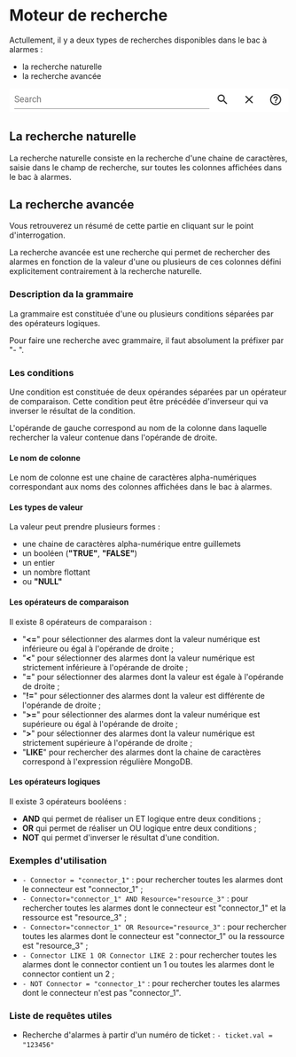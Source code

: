 # Moteur de recherche

Actullement, il y a deux types de recherches disponibles dans le bac à alarmes :
  * la recherche naturelle
  * la recherche avancée

![Champ de recherche](./img/champ-recherche.png "Champ de recherche")  

## La recherche naturelle

La recherche naturelle consiste en la recherche d'une chaine de caractères,
saisie dans le champ de recherche, sur toutes les colonnes affichées dans le
bac à alarmes.

## La recherche avancée

Vous retrouverez un résumé de cette partie en cliquant sur le point d'interrogation.

La recherche avancée est une recherche qui permet de rechercher des alarmes en
fonction de la valeur d'une ou plusieurs de ces colonnes défini explicitement
contrairement à la recherche naturelle.

### Description da la grammaire

La grammaire est constituée d'une ou plusieurs conditions séparées par des
opérateurs logiques.

Pour faire une recherche avec grammaire, il faut absolument la préfixer par
 "- ".

### Les conditions

Une condition est constituée de deux opérandes séparées par un opérateur de
comparaison. Cette condition peut être précédée d'inverseur qui va inverser le
résultat de la condition.

L'opérande de gauche correspond au nom de la colonne dans laquelle
rechercher la valeur contenue dans l'opérande de droite.

#### Le nom de colonne

Le nom de colonne est une chaine de caractères alpha-numériques correspondant
aux noms des colonnes affichées dans le bac à alarmes.

#### Les types de valeur

La valeur peut prendre plusieurs formes :
  - une chaine de caractères alpha-numérique entre guillemets
  - un booléen (**"TRUE"**, **"FALSE"**)
  - un entier
  - un nombre flottant
  - ou **"NULL"**

#### Les opérateurs de comparaison

Il existe 8 opérateurs de comparaison :

  * "**<=**" pour sélectionner des alarmes dont la valeur numérique est inférieure
  ou égal à l'opérande de droite ;
  * "**<**" pour sélectionner des alarmes dont la valeur numérique est strictement
  inférieure à l'opérande de droite ;
  * "**=**" pour sélectionner des alarmes dont la valeur est égale à l'opérande de
  droite ;
  * "**!=**" pour sélectionner des alarmes dont la valeur est différente de
  l'opérande de droite ;
  * "**>=**" pour sélectionner des alarmes dont la valeur numérique est supérieure
  ou égal à l'opérande de droite ;
  * "**>**" pour sélectionner des alarmes dont la valeur numérique est strictement
  supérieure à l'opérande de droite ;
  * "**LIKE**" pour rechercher des alarmes dont la chaine de caractères correspond
  à l'expression régulière MongoDB.


#### Les opérateurs logiques

Il existe 3 opérateurs booléens :

  * **AND** qui permet de réaliser un ET logique entre deux conditions ;
  * **OR** qui permet de réaliser un OU logique entre deux conditions ;
  * **NOT** qui permet d'inverser le résultat d'une condition.


### Exemples d'utilisation

  * ```- Connector = "connector_1"``` : pour rechercher toutes les alarmes
  dont le connecteur est "connector_1" ;
  * ```- Connector="connector_1" AND Resource="resource_3"``` : pour rechercher
  toutes les alarmes dont le connecteur est "connector_1" et la ressource est
  "resource_3" ;
  * ```- Connector="connector_1" OR Resource="resource_3"``` : pour rechercher
  toutes les alarmes dont le connecteur est "connector_1" ou la ressource est
  "resource_3" ;
  * ```- Connector LIKE 1 OR Connector LIKE 2``` : pour rechercher toutes les
  alarmes dont le connector contient un 1 ou toutes les alarmes dont le
  connector contient un 2 ;
  * ```- NOT Connector = "connector_1"``` : pour rechercher toutes les alarmes
  dont le connecteur n'est pas "connector_1".

### Liste de requêtes utiles

  * Recherche d'alarmes à partir d'un numéro de ticket :
  ```- ticket.val = "123456"```
